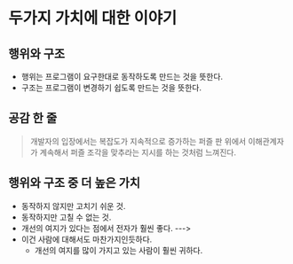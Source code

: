 # 두가지 가치에 대한 이야기

## 행위와 구조
- 행위는 프로그램이 요구한대로 동작하도록 만드는 것을 뜻한다. 
- 구조는 프로그램이 변경하기 쉽도록 만드는 것을 뜻한다. 

## 공감 한 줄
> 개발자의 입장에서는 복잡도가 지속적으로 증가하는 퍼즐 판 위에서 이해관계자가 계속해서 퍼즐 조각을 맞추라는 지시를 하는 것처럼 느껴진다. 

## 행위와 구조 중 더 높은 가치
- 동작하지 않지만 고치기 쉬운 것.
- 동작하지만 고칠 수 없는 것.
- 개선의 여지가 있다는 점에서 전자가 훨씬 좋다. 
---> 
- 이건 사람에 대해서도 마찬가지인듯하다.
  - 개선의 여지를 많이 가지고 있는 사람이 훨씬 귀하다. 
